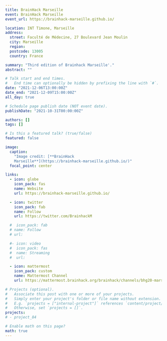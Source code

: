```yaml
---
title: BrainHack Marseille
event: BrainHack Marseille
event_url: https://brainhack-marseille.github.io/

location: INT Timone, Marseille
address:
  street: Faculté de Médecine, 27 Boulevard Jean Moulin
  city: Marseille
  region:
  postcode: 13005
  country: France

summary: "Third edition of Brainhack Marseille'."
abstract: ""

# Talk start and end times.
#   End time can optionally be hidden by prefixing the line with `#`.
date: "2021-12-06T13:00:00Z"
date_end: "2021-12-09T15:00:00Z"
all_day: true

# Schedule page publish date (NOT event date).
publishDate: "2021-10-31T00:00:00Z"

authors: []
tags: []

# Is this a featured talk? (true/false)
featured: false

image:
  caption:
    "Image credit: [**BrainHack
    Marseille**](https://brainhack-marseille.github.io/)"
  focal_point: center

links:
  - icon: globe
    icon_pack: fas
    name: Website
    url: https://brainhack-marseille.github.io/

  - icon: twitter
    icon_pack: fab
    name: Follow
    url: https://twitter.com/BrainhackM

  #  icon_pack: fab
  # name: Follow
  # url:

  #- icon: video
  #  icon_pack: fas
  #  name: Streaming
  #  url:

  - icon: mattermost
    icon_pack: custom
    name: Mattermost Channel
    url: https://mattermost.brainhack.org/brainhack/channels/bhg20-marseille

# Projects (optional).
#   Associate this post with one or more of your projects.
#   Simply enter your project's folder or file name without extension.
#   E.g. `projects = ["internal-project"]` references `content/project/deep-learning/index.md`.
#   Otherwise, set `projects = []`.
projects:
# - project_84

# Enable math on this page?
math: true
---
```

